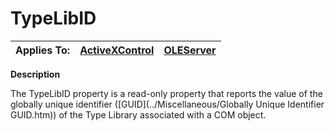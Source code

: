 




<h1 class="heading"><span class="name">TypeLibID</span></h1>

| Applies To: | [ActiveXControl](./activexcontrol.md) | [OLEServer](./oleserver.md) |
| --- | --- | ---  |


**Description**


The TypeLibID property is a read-only property that reports the value of the globally unique identifier ([GUID](../Miscellaneous/Globally Unique Identifier GUID.htm)) of the Type Library associated with a COM object.




